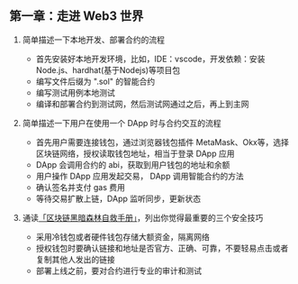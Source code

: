 ## 第一章：走进 Web3 世界

1. 简单描述一下本地开发、部署合约的流程
   - 首先安装好本地开发环境，比如，IDE：vscode，开发依赖：安装 Node.js、hardhat(基于Nodejs)等项目包
   - 编写文件后缀为 ".sol" 的智能合约
   - 编写测试用例本地测试
   - 编译和部署合约到测试网，然后测试网通过之后，再上到主网                                                           

2. 简单描述一下用户在使用一个 DApp 时与合约交互的流程
    - 首先用户需要连接钱包，通过浏览器钱包插件 MetaMask、Okx等，选择区块链网络，授权读取钱包地址，相当于登录 DApp 应用
    - DApp 会调用合约的 abi，获取到用户钱包的地址和余额
    - 用户操作 DApp 应用发起交易， DApp 调用智能合约的方法
    - 确认签名并支付 gas 费用
    - 等待交易扩散上链，DApp 监听同步，更新状态
 
3. 通读[「区块链黑暗森林自救手册」](https://github.com/slowmist/Blockchain-dark-forest-selfguard-handbook/blob/main/README_CN.md)，列出你觉得最重要的三个安全技巧
   - 采用冷钱包或者硬件钱包存储大额资金，隔离网络
   - 授权钱包时要确认链接和地址是否官方、正确、可靠，不要轻易点击或者复制其他人发出的链接
   - 部署上线之前，要对合约进行专业的审计和测试
